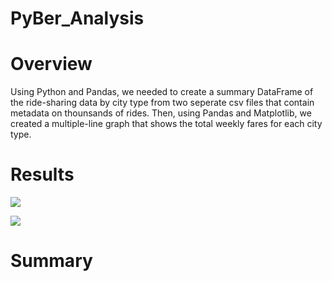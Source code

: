 # PyBer_Analysis

# Overview
Using Python and Pandas, we needed to create a summary DataFrame of the ride-sharing data by city type from two seperate csv files that contain metadata on thounsands of rides. Then, using Pandas and Matplotlib, we created a multiple-line graph that shows the total weekly fares for each city type. 

# Results

![](/pyber_summary.png)

![](/pyber_fare_summary.png)

# Summary
